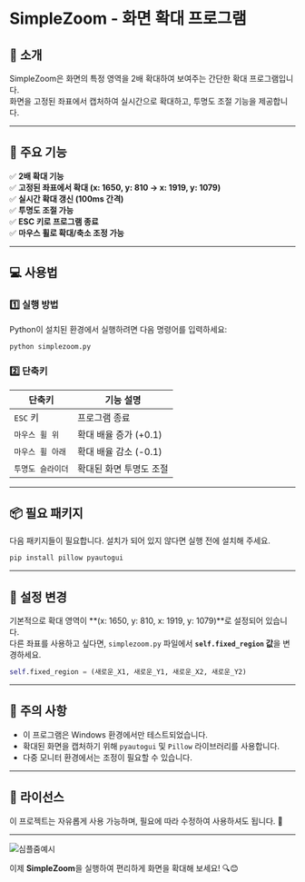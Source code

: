 # **SimpleZoom - 화면 확대 프로그램**

## **📌 소개**
SimpleZoom은 화면의 특정 영역을 2배 확대하여 보여주는 간단한 확대 프로그램입니다.  
화면을 고정된 좌표에서 캡처하여 실시간으로 확대하고, 투명도 조절 기능을 제공합니다.

---

## **📜 주요 기능**
✅ **2배 확대 기능**  
✅ **고정된 좌표에서 확대 (x: 1650, y: 810 → x: 1919, y: 1079)**  
✅ **실시간 확대 갱신 (100ms 간격)**  
✅ **투명도 조절 가능**  
✅ **ESC 키로 프로그램 종료**  
✅ **마우스 휠로 확대/축소 조정 가능**  

---

## **💻 사용법**
### **1️⃣ 실행 방법**
Python이 설치된 환경에서 실행하려면 다음 명령어를 입력하세요:
```sh
python simplezoom.py
```

### **2️⃣ 단축키**
| 단축키           | 기능 설명 |
|----------------|----------------|
| `ESC` 키 | 프로그램 종료 |
| `마우스 휠 위` | 확대 배율 증가 (+0.1) |
| `마우스 휠 아래` | 확대 배율 감소 (-0.1) |
| `투명도 슬라이더` | 확대된 화면 투명도 조절 |

---

## **📦 필요 패키지**
다음 패키지들이 필요합니다. 설치가 되어 있지 않다면 실행 전에 설치해 주세요.

```sh
pip install pillow pyautogui
```

---

## **🔧 설정 변경**
기본적으로 확대 영역이 **(x: 1650, y: 810, x: 1919, y: 1079)**로 설정되어 있습니다.  
다른 좌표를 사용하고 싶다면, `simplezoom.py` 파일에서 **`self.fixed_region` 값**을 변경하세요.

```python
self.fixed_region = (새로운_X1, 새로운_Y1, 새로운_X2, 새로운_Y2)
```

---

## **📌 주의 사항**
- 이 프로그램은 Windows 환경에서만 테스트되었습니다.
- 확대된 화면을 캡처하기 위해 `pyautogui` 및 `Pillow` 라이브러리를 사용합니다.
- 다중 모니터 환경에서는 조정이 필요할 수 있습니다.

---

## **📜 라이선스**
이 프로젝트는 자유롭게 사용 가능하며, 필요에 따라 수정하여 사용하셔도 됩니다. 🚀

---
![심플줌예시](https://github.com/user-attachments/assets/1435e574-5b72-477c-ae5f-4710c71fbfd5)


이제 **SimpleZoom**을 실행하여 편리하게 화면을 확대해 보세요! 🔍😊
